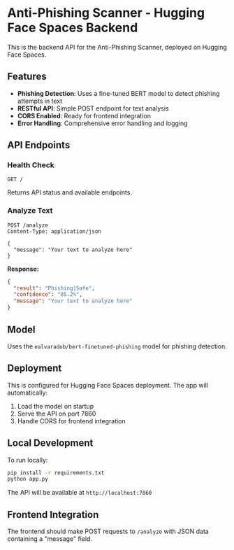 # Anti-Phishing Scanner - Hugging Face Spaces Backend

This is the backend API for the Anti-Phishing Scanner, deployed on Hugging Face Spaces.

## Features

- **Phishing Detection**: Uses a fine-tuned BERT model to detect phishing attempts in text
- **RESTful API**: Simple POST endpoint for text analysis
- **CORS Enabled**: Ready for frontend integration
- **Error Handling**: Comprehensive error handling and logging

## API Endpoints

### Health Check
```
GET /
```
Returns API status and available endpoints.

### Analyze Text
```
POST /analyze
Content-Type: application/json

{
  "message": "Your text to analyze here"
}
```

**Response:**
```json
{
  "result": "Phishing|Safe",
  "confidence": "85.2%",
  "message": "Your text to analyze here"
}
```

## Model

Uses the `ealvaradob/bert-finetuned-phishing` model for phishing detection.

## Deployment

This is configured for Hugging Face Spaces deployment. The app will automatically:

1. Load the model on startup
2. Serve the API on port 7860
3. Handle CORS for frontend integration

## Local Development

To run locally:

```bash
pip install -r requirements.txt
python app.py
```

The API will be available at `http://localhost:7860`

## Frontend Integration

The frontend should make POST requests to `/analyze` with JSON data containing a "message" field. 
